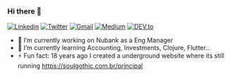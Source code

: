 ### Hi there 👋

<a href="https://www.linkedin.com/in/pvgomes/" target="_blank"><img src="https://img.shields.io/badge/-pvgomes-blue?style=flat-square&logo=Linkedin&logoColor=white" alt="Linkedin"></a> <a href="https://twitter.com/_pvgomes" target="_blank"><img src="https://img.shields.io/badge/-@pvgomes-1ca0f1?style=flat-square&labelColor=1ca0f1&logo=twitter&logoColor=white" alt="Twitter"></a> <a href="mailto:pv.gomes89@gmail.com" target="_blank"><img src="https://img.shields.io/badge/-pv.gomes89@gmail.com-c14438?style=flat-square&logo=Gmail&logoColor=white" alt="Gmail"></a> <a href="https://medium.com/@pv.gomes89" target="_blank"><img src="https://img.shields.io/badge/-@pvgomes-03a57a?style=flat-square&labelColor=000000&logo=Medium" alt="Medium"></a> <a href="https://dev.to/pvgomes/" target="_blank"><img src="https://img.shields.io/badge/pvgomes-%230A0A0A.svg?&style=flat-square&logo=DEV.to&logoColor=white" alt="DEV.to"></a>


- 🔭 I’m currently working on Nubank as a Eng Manager
- 🌱 I’m currently learning Accounting, Investments, Clojure, Flutter...
- ⚡ Fun fact: 18 years ago I created a underground website where its still running https://soulgothic.com.br/principal
